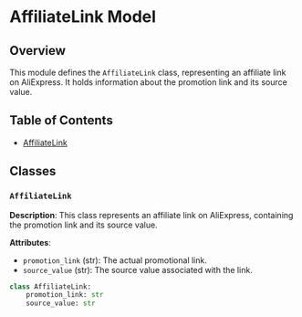 # AffiliateLink Model

## Overview

This module defines the `AffiliateLink` class, representing an affiliate link on AliExpress.  It holds information about the promotion link and its source value.

## Table of Contents

* [AffiliateLink](#affiliate-link)

## Classes

### `AffiliateLink`

**Description**: This class represents an affiliate link on AliExpress, containing the promotion link and its source value.

**Attributes**:

- `promotion_link` (str): The actual promotional link.
- `source_value` (str): The source value associated with the link.


```python
class AffiliateLink:
    promotion_link: str
    source_value: str
```